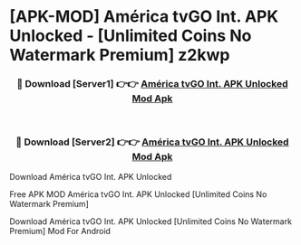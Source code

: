 # [APK-MOD] América tvGO Int. APK Unlocked - [Unlimited Coins No Watermark Premium] z2kwp



<div align="center">
<h3>🔴 Download [Server1] 👉👉 <a href="https://momento.my/?title=América_tvGO_Int._APK_Unlocked">América tvGO Int. APK Unlocked Mod Apk</a></h3><br>

<h3>🔴 Download [Server2] 👉👉 <a href="https://momento.my/?title=América_tvGO_Int._APK_Unlocked">América tvGO Int. APK Unlocked Mod Apk</a></h3>
</div>



Download América tvGO Int. APK Unlocked 

Free APK MOD América tvGO Int. APK Unlocked [Unlimited Coins No Watermark Premium]

Download América tvGO Int. APK Unlocked [Unlimited Coins No Watermark Premium] Mod For Android
